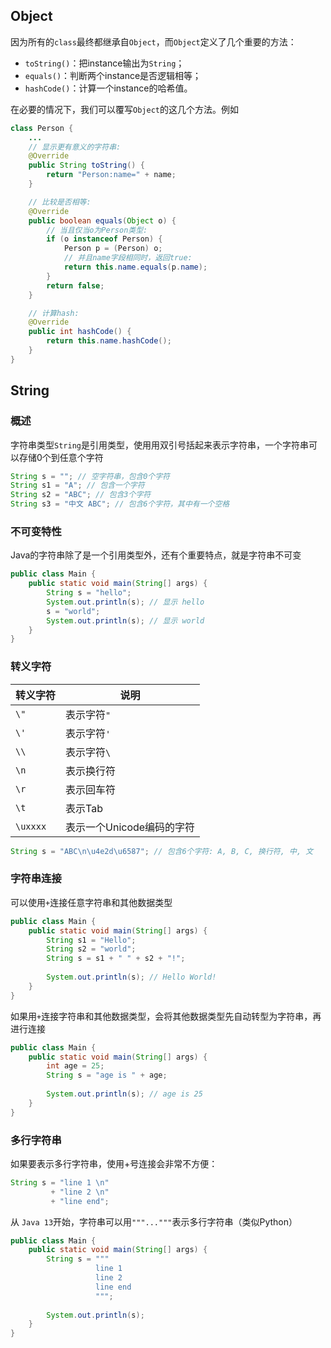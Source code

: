 ## Object

因为所有的`class`最终都继承自`Object`，而`Object`定义了几个重要的方法：

- `toString()`：把instance输出为`String`；
- `equals()`：判断两个instance是否逻辑相等；
- `hashCode()`：计算一个instance的哈希值。

在必要的情况下，我们可以覆写`Object`的这几个方法。例如

```java
class Person {
    ...
    // 显示更有意义的字符串:
    @Override
    public String toString() {
        return "Person:name=" + name;
    }

    // 比较是否相等:
    @Override
    public boolean equals(Object o) {
        // 当且仅当o为Person类型:
        if (o instanceof Person) {
            Person p = (Person) o;
            // 并且name字段相同时，返回true:
            return this.name.equals(p.name);
        }
        return false;
    }

    // 计算hash:
    @Override
    public int hashCode() {
        return this.name.hashCode();
    }
}
```



## String

### 概述

字符串类型`String`是引用类型，使用用双引号括起来表示字符串，一个字符串可以存储0个到任意个字符

```java
String s = ""; // 空字符串，包含0个字符
String s1 = "A"; // 包含一个字符
String s2 = "ABC"; // 包含3个字符
String s3 = "中文 ABC"; // 包含6个字符，其中有一个空格
```

### 不可变特性

Java的字符串除了是一个引用类型外，还有个重要特点，就是字符串不可变

```java
public class Main {
    public static void main(String[] args) {
        String s = "hello";
        System.out.println(s); // 显示 hello
        s = "world";
        System.out.println(s); // 显示 world
    }
}
```

### 转义字符

| 转义字符 | 说明                      |
| -------- | ------------------------- |
| `\"`     | 表示字符`"`               |
| `\'`     | 表示字符`'`               |
| `\\`     | 表示字符`\`               |
| `\n`     | 表示换行符                |
| `\r`     | 表示回车符                |
| `\t`     | 表示Tab                   |
| `\uxxxx` | 表示一个Unicode编码的字符 |

```java
String s = "ABC\n\u4e2d\u6587"; // 包含6个字符: A, B, C, 换行符, 中, 文
```

### 字符串连接

可以使用`+`连接任意字符串和其他数据类型

```java
public class Main {
    public static void main(String[] args) {
        String s1 = "Hello";
        String s2 = "world";
        String s = s1 + " " + s2 + "!";
        
        System.out.println(s); // Hello World!
    }
}
```

如果用`+`连接字符串和其他数据类型，会将其他数据类型先自动转型为字符串，再进行连接

```java
public class Main {
    public static void main(String[] args) {
        int age = 25;
        String s = "age is " + age;
        
        System.out.println(s); // age is 25
    }
}
```

### 多行字符串

如果要表示多行字符串，使用+号连接会非常不方便：

```java
String s = "line 1 \n"
         + "line 2 \n"
         + "line end";
```

从 `Java 13`开始，字符串可以用`"""..."""`表示多行字符串（类似Python）

```java
public class Main {
    public static void main(String[] args) {
        String s = """
                   line 1
            	   line 2
                   line end
                   """;
            
        System.out.println(s);
    }
}
```
